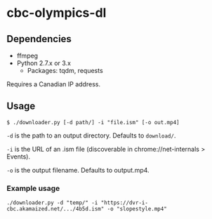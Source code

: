# cbc-olympics-dl

## Dependencies

* ffmpeg
* Python 2.7.x or 3.x
  * Packages: tqdm, requests

Requires a Canadian IP address.

## Usage

```
$ ./downloader.py [-d path/] -i "file.ism" [-o out.mp4]
```

`-d` is the path to an output directory. Defaults to `download/`.

`-i` is the URL of an .ism file (discoverable in chrome://net-internals > Events).

`-o` is the output filename. Defaults to output.mp4.

### Example usage

```
./downloader.py -d "temp/" -i "https://dvr-i-cbc.akamaized.net/.../4b5d.ism" -o "slopestyle.mp4"
```